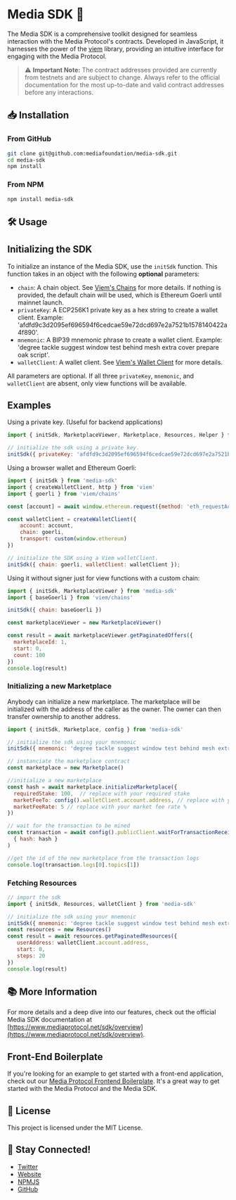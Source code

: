 # Media SDK 🚀

The Media SDK is a comprehensive toolkit designed for seamless interaction with the Media Protocol's contracts. Developed in JavaScript, it harnesses the power of the [viem](https://viem.sh/) library, providing an intuitive interface for engaging with the Media Protocol.

> ⚠️ **Important Note:** The contract addresses provided are currently from testnets and are subject to change. Always refer to the official documentation for the most up-to-date and valid contract addresses before any interactions.

## 📥 Installation

### From GitHub

```bash
git clone git@github.com:mediafoundation/media-sdk.git
cd media-sdk
npm install
```

### From NPM

```bash
npm install media-sdk
```

## 🛠️ Usage

## Initializing the SDK

To initialize an instance of the Media SDK, use the `initSdk` function. This function takes in an object with the following **optional** parameters:

- `chain`: A chain object. See [Viem's Chains](https://viem.sh/docs/clients/chains.html#utilities) for more details. If nothing is provided, the default chain will be used, which is Ethereum Goerli until mainnet launch.
- `privateKey`: A ECP256K1 private key as a hex string to create a wallet client. Example: 'afdfd9c3d2095ef696594f6cedcae59e72dcd697e2a7521b1578140422a4f890'.
- `mnemonic`: A BIP39 mnemonic phrase to create a wallet client. Example: 'degree tackle suggest window test behind mesh extra cover prepare oak script'.
- `walletClient`: A wallet client. See [Viem's Wallet Client](https://viem.sh/docs/clients/wallet.html) for more details.

All parameters are optional. If all three `privateKey`, `mnemonic`, and `walletClient` are absent, only view functions will be available.

## Examples

Using a private key. (Useful for backend applications)

```javascript
import { initSdk, MarketplaceViewer, Marketplace, Resources, Helper } from 'media-sdk'

// initialize the sdk using a private key.
initSdk({ privateKey: 'afdfd9c3d2095ef696594f6cedcae59e72dcd697e2a7521b1578140422a4f890' })
```

Using a browser wallet and Ethereum Goerli:

```javascript
import { initSdk } from 'media-sdk'
import { createWalletClient, http } from 'viem'
import { goerli } from 'viem/chains'

const [account] = await window.ethereum.request({method: 'eth_requestAccounts'})

const walletClient = createWalletClient({
    account: account,
    chain: goerli,
    transport: custom(window.ethereum)
})

// initialize the SDK using a Viem walletClient. 
initSdk({ chain: goerli, walletClient: walletClient });
```

Using it without signer just for view functions with a custom chain:

```javascript
import { initSdk, MarketplaceViewer } from 'media-sdk'
import { baseGoerli } from 'viem/chains'

initSdk({ chain: baseGoerli })

const marketplaceViewer = new MarketplaceViewer()

const result = await marketplaceViewer.getPaginatedOffers({
  marketplaceId: 1, 
  start: 0, 
  count: 100
})
console.log(result)

```

### Initializing a new Marketplace

Anybody can initialize a new marketplace. The marketplace will be initialized with the address of the caller as the owner. The owner can then transfer ownership to another address.

```javascript 
import { initSdk, Marketplace, config } from 'media-sdk'

// initialize the sdk using your mnemonic
initSdk({ mnemonic: 'degree tackle suggest window test behind mesh extra cover prepare oak script' })

// instanciate the marketplace contract
const marketplace = new Marketplace()

//initialize a new marketplace
const hash = await marketplace.initializeMarketplace({
  requiredStake: 100,  // replace with your required stake 
  marketFeeTo: config().walletClient.account.address, // replace with your market fee recipient address 
  marketFeeRate: 5 // replace with your market fee rate %
})

// wait for the transaction to be mined
const transaction = await config().publicClient.waitForTransactionReceipt( 
  { hash: hash }
)

//get the id of the new marketplace from the transaction logs
console.log(transaction.logs[0].topics[1])

```

### Fetching Resources

```javascript
// import the sdk
import { initSdk, Resources, walletClient } from 'media-sdk'

// initialize the sdk using your mnemonic
initSdk({ mnemonic: 'degree tackle suggest window test behind mesh extra cover prepare oak script' })
const resources = new Resources()
const result = await resources.getPaginatedResources({
   userAddress: walletClient.account.address, 
   start: 0, 
   steps: 20 
})
console.log(result)
```

## 📚 More Information

For more details and a deep dive into our features, check out the official Media SDK documentation at [https://www.mediaprotocol.net/sdk/overview](https://www.mediaprotocol.net/sdk/overview).

## Front-End Boilerplate

If you're looking for an example to get started with a front-end application, check out our [Media Protocol Frontend Boilerplate](https://github.com/mediafoundation/media-protocol-frontend-boilerplate). It's a great way to get started with the Media Protocol and the Media SDK.

## 📝 License

This project is licensed under the MIT License.

## 📢 Stay Connected!

- [Twitter](https://twitter.com/Media_FDN)
- [Website](https://www.mediaprotocol.net)
- [NPMJS](https://www.npmjs.com/package/media-sdk)
- [GitHub](https://github.com/mediafoundation/media-sdk)
